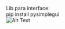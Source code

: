 Lib para interface:<br/>
pip install pysimplegui<br/>
![Alt Text](https://cdn.discordapp.com/attachments/484444592502997012/777756020579631134/1604838266844.gif)
